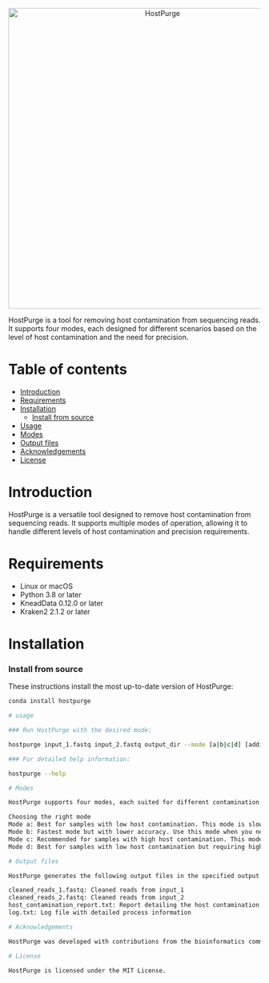 <p align="center"><img src="misc/logo.png" alt="HostPurge" width="600"></p>

HostPurge is a tool for removing host contamination from sequencing reads. It supports four modes, each designed for different scenarios based on the level of host contamination and the need for precision.

# Table of contents

* [Introduction](#introduction)
* [Requirements](#requirements)
* [Installation](#installation)
    * [Install from source](#install-from-source)
* [Usage](#usage)
* [Modes](#modes)
* [Output files](#output-files)
* [Acknowledgements](#acknowledgements)
* [License](#license)

# Introduction

HostPurge is a versatile tool designed to remove host contamination from sequencing reads. It supports multiple modes of operation, allowing it to handle different levels of host contamination and precision requirements.

# Requirements

* Linux or macOS
* Python 3.8 or later
* KneadData 0.12.0 or later
* Kraken2 2.1.2 or later

# Installation

### Install from source

These instructions install the most up-to-date version of HostPurge:

```bash
conda install hostpurge

# usage

### Run HostPurge with the desired mode:

hostpurge input_1.fastq input_2.fastq output_dir --mode [a|b|c|d] [additional options]

### For detailed help information:

hostpurge --help

# Modes

HostPurge supports four modes, each suited for different contamination levels and precision needs:

Choosing the right mode
Mode a: Best for samples with low host contamination. This mode is slower but more thorough, making it ideal for sensitive samples where precision is critical.
Mode b: Fastest mode but with lower accuracy. Use this mode when you need quick results and the host contamination level is manageable.
Mode c: Recommended for samples with high host contamination. This mode balances speed and accuracy, providing reliable results for most scenarios.
Mode d: Best for samples with low host contamination but requiring high precision. This mode ensures the highest accuracy by using both KneadData and Kraken2 in sequence.

# Output files

HostPurge generates the following output files in the specified output directory:

cleaned_reads_1.fastq: Cleaned reads from input_1
cleaned_reads_2.fastq: Cleaned reads from input_2
host_contamination_report.txt: Report detailing the host contamination removal process
log.txt: Log file with detailed process information

# Acknowledgements

HostPurge was developed with contributions from the bioinformatics community. Special thanks to the developers of KneadData and Kraken2, whose tools are integral to the functionality of HostPurge.

# License

HostPurge is licensed under the MIT License.
